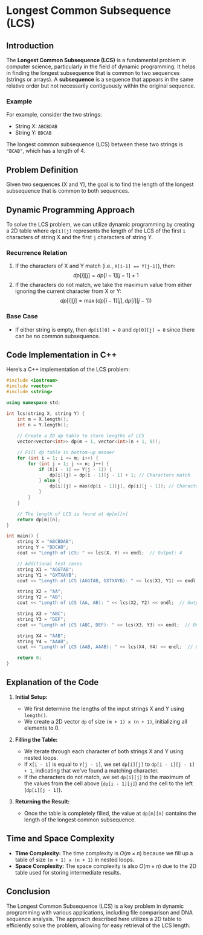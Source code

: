 # Longest Common Subsequence (LCS)

## Introduction

The **Longest Common Subsequence (LCS)** is a fundamental problem in computer science, particularly in the field of dynamic programming. It helps in finding the longest subsequence that is common to two sequences (strings or arrays). A **subsequence** is a sequence that appears in the same relative order but not necessarily contiguously within the original sequence.

### Example

For example, consider the two strings:
- String X: `ABCBDAB`
- String Y: `BDCAB`

The longest common subsequence (LCS) between these two strings is `"BCAB"`, which has a length of 4.

## Problem Definition

Given two sequences (X and Y), the goal is to find the length of the longest subsequence that is common to both sequences.

## Dynamic Programming Approach

To solve the LCS problem, we can utilize dynamic programming by creating a 2D table where `dp[i][j]` represents the length of the LCS of the first `i` characters of string X and the first `j` characters of string Y.

### Recurrence Relation

1. If the characters of X and Y match (i.e., `X[i-1] == Y[j-1]`), then:
   $$
   dp[i][j] = dp[i-1][j-1] + 1
   $$
2. If the characters do not match, we take the maximum value from either ignoring the current character from X or Y:
   $$
   dp[i][j] = \max(dp[i-1][j], dp[i][j-1])
   $$

### Base Case

- If either string is empty, then `dp[i][0] = 0` and `dp[0][j] = 0` since there can be no common subsequence.

## Code Implementation in C++

Here’s a C++ implementation of the LCS problem:

```cpp
#include <iostream>
#include <vector>
#include <string>

using namespace std;

int lcs(string X, string Y) {
    int m = X.length();
    int n = Y.length();
    
    // Create a 2D dp table to store lengths of LCS
    vector<vector<int>> dp(m + 1, vector<int>(n + 1, 0));

    // Fill dp table in bottom-up manner
    for (int i = 1; i <= m; i++) {
        for (int j = 1; j <= n; j++) {
            if (X[i - 1] == Y[j - 1]) {
                dp[i][j] = dp[i - 1][j - 1] + 1; // Characters match
            } else {
                dp[i][j] = max(dp[i - 1][j], dp[i][j - 1]); // Characters do not match
            }
        }
    }

    // The length of LCS is found at dp[m][n]
    return dp[m][n];
}

int main() {
    string X = "ABCBDAB";
    string Y = "BDCAB";
    cout << "Length of LCS: " << lcs(X, Y) << endl;  // Output: 4

    // Additional test cases
    string X1 = "AGGTAB";
    string Y1 = "GXTXAYB";
    cout << "Length of LCS (AGGTAB, GXTXAYB): " << lcs(X1, Y1) << endl;  // Output: 4

    string X2 = "AA";
    string Y2 = "AB";
    cout << "Length of LCS (AA, AB): " << lcs(X2, Y2) << endl;  // Output: 1

    string X3 = "ABC";
    string Y3 = "DEF";
    cout << "Length of LCS (ABC, DEF): " << lcs(X3, Y3) << endl;  // Output: 0

    string X4 = "AAB";
    string Y4 = "AAAB";
    cout << "Length of LCS (AAB, AAAB): " << lcs(X4, Y4) << endl;  // Output: 2

    return 0;
}
```
## Explanation of the Code

1.  **Initial Setup:**
    
    -   We first determine the lengths of the input strings X and Y using `length()`.
    -   We create a 2D vector `dp` of size `(m + 1) x (n + 1)`, initializing all elements to 0.
2.  **Filling the Table:**
    
    -   We iterate through each character of both strings X and Y using nested loops.
    -   If `X[i - 1]` is equal to `Y[j - 1]`, we set `dp[i][j]` to `dp[i - 1][j - 1] + 1`, indicating that we've found a matching character.
    -   If the characters do not match, we set `dp[i][j]` to the maximum of the values from the cell above (`dp[i - 1][j]`) and the cell to the left (`dp[i][j - 1]`).
3.  **Returning the Result:**
    
    -   Once the table is completely filled, the value at `dp[m][n]` contains the length of the longest common subsequence.



## Time and Space Complexity

-   **Time Complexity:** The time complexity is $O(m \times n)$ because we fill up a table of size `(m + 1) x (n + 1)` in nested loops.
-   **Space Complexity:** The space complexity is also $O(m \times n)$ due to the 2D table used for storing intermediate results.

## Conclusion

The Longest Common Subsequence (LCS) is a key problem in dynamic programming with various applications, including file comparison and DNA sequence analysis. The approach described here utilizes a 2D table to efficiently solve the problem, allowing for easy retrieval of the LCS length.